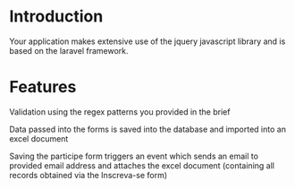 # Introduction

Your application makes extensive use of the jquery javascript library and is based on the laravel framework.

# Features

Validation using the regex patterns you provided in the brief

Data passed into the forms is saved into the database and imported into an excel document

Saving the participe form triggers an event which sends an email to provided email address and attaches the excel document (containing all records obtained via the Inscreva-se form)
